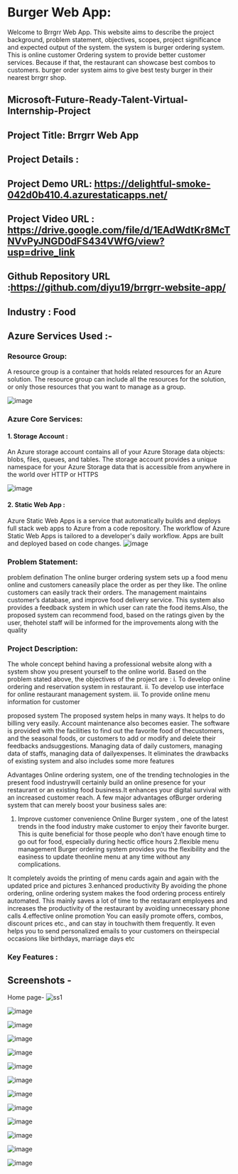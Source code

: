 # Burger Web App:
Welcome to Brrgrr Web App. This website aims to describe the project background, problem statement, objectives, scopes, project significance and expected output of the system.
the system is burger ordering system. This is online customer Ordering system to provide better customer services.
Because if that, the restaurant can showcase best combos to customers.
burger order system aims to give best testy burger in their nearest brrgrr shop.

## Microsoft-Future-Ready-Talent-Virtual-Internship-Project

## Project Title: Brrgrr Web App
## Project Details :
## Project Demo URL: https://delightful-smoke-042d0b410.4.azurestaticapps.net/
## Project  Video URL : https://drive.google.com/file/d/1EAdWdtKr8McTNVvPyJNGD0dFS434VWfG/view?usp=drive_link
## Github Repository URL :https://github.com/diyu19/brrgrr-website-app/
## Industry : Food

## Azure Services Used :-
### Resource Group:
A resource group is a container that holds related resources for an Azure solution.
The resource group can include all the resources for the solution, or only those resources that you want to manage as a group.

![image](https://github.com/diyu19/brrgrr-website-app/assets/72639368/9c218d66-f23f-4451-b03e-ca5f353b4c3d)

###  Azure Core Services:
#### 1. Storage Account :
An Azure storage account contains all of your Azure Storage data objects: 
blobs, files, queues, and tables. The storage account provides a unique namespace for
your Azure Storage data that is accessible from anywhere in the world over HTTP or HTTPS

![image](https://github.com/diyu19/brrgrr-website-app/assets/72639368/2f35d29f-b43e-41cc-8dc2-90267f8afc10)
#### 2. Static Web App :
Azure Static Web Apps is a service that automatically builds and deploys full stack web apps to
Azure from a code repository. The workflow of Azure Static Web Apps is tailored to a developer's daily workflow. 
Apps are built and deployed based on code changes.
![image](https://github.com/diyu19/brrgrr-website-app/assets/72639368/3573eddb-2538-4fa8-8df3-aed8b34fe31c)

### Problem Statement:
problem defination
The online burger ordering system sets up a food menu online and customers caneasily place the order as per they like.
 The online customers can easily track their orders.
The management maintains customer’s database, and improve food delivery service.
 This system also provides a feedback system in which user can rate the food items.Also, 
 the proposed system can recommend food, based on the ratings given by the user, thehotel staff will be informed for the improvements along with the quality

### Project Description:

The whole concept behind having a professional website along with a system show you present yourself to the online
world.
Based on the problem stated above, the objectives of the project are :
 i. To develop online ordering and reservation system in restaurant.
 ii. To develop use interface for online restaurant management system.
 iii. To provide online menu information for customer


proposed system
The proposed system helps in many ways.
 It helps to do billing very easily.
 Account maintenance also becomes easier.
 The software is provided with the facilities to find out the favorite food of thecustomers, and the seasonal foods, or customers to add or modify and delete their feedbacks andsuggestions.
 Managing data of daily customers, managing data of staffs, managing data of dailyexpenses. It eliminates the drawbacks of existing system and also includes some more features

Advantages
Online ordering system, one of the trending technologies in the present food industrywill certainly build an online presence for your restaurant or an existing food business.It enhances your digital survival with an increased customer reach. A few major
advantages ofBurger ordering system
 that can merely boost your business sales are:
1. Improve customer convenience
Online Burger system , one of the latest trends in the food industry make customer to enjoy their favorite burger.
This is quite beneficial for those people who don’t have enough time to go out for
food, especially during hectic office hours
2.flexible menu management
Burger ordering system provides you the flexibility and the easiness to update theonline menu at any time without any complications.

 It completely avoids the printing of menu cards again and again with the updated price and pictures
3.enhanced productivity 
By avoiding the phone ordering, online ordering system makes the food ordering process entirely automated.
 This mainly saves a lot of time to the restaurant employees and increases the productivity of the restaurant by avoiding unnecessary phone calls
4.effective online promotion
You can easily promote offers, combos, discount prices etc., and can stay in touchwith them frequently. It even helps you to send personalized emails to your customers on theirspecial occasions like birthdays, marriage days etc
### Key Features :

## Screenshots -
Home page- 
![ss1](https://github.com/diyu19/brrgrr-website-app/assets/72639368/76b42c99-ff90-41ab-bfa0-bef211df4bd0)


![image](https://github.com/diyu19/brrgrr-website-app/assets/72639368/b04ddd01-7026-4c48-848f-ec75979b005d)


![image](https://github.com/diyu19/brrgrr-website-app/assets/72639368/43757205-676b-4e93-bcf4-86af0e2f1a2e)


![image](https://github.com/diyu19/brrgrr-website-app/assets/72639368/4aca47b5-0e8e-4a14-bbab-d41d80ec74ac)


![image](https://github.com/diyu19/brrgrr-website-app/assets/72639368/c34920a1-8303-4c0f-a138-32bda35d09f4)


![image](https://github.com/diyu19/brrgrr-website-app/assets/72639368/81a47d15-83dd-4ef3-a675-d7d7ca364089)


![image](https://github.com/diyu19/brrgrr-website-app/assets/72639368/49b30f48-58f3-4d11-8f0a-1e3c8927693d)

![image](https://github.com/diyu19/brrgrr-website-app/assets/72639368/401c811e-825e-462d-a22d-701df24e5b2b)


![image](https://github.com/diyu19/brrgrr-website-app/assets/72639368/89ae04c6-ba8c-472d-a0e2-3af9b8e30a95)


![image](https://github.com/diyu19/brrgrr-website-app/assets/72639368/4ce37760-c9f1-44a1-b4a3-54dd100d3c2b)

![image](https://github.com/diyu19/brrgrr-website-app/assets/72639368/737555ae-0935-4ead-95df-893340534a8e)


![image](https://github.com/diyu19/brrgrr-website-app/assets/72639368/58ea7582-bc23-4073-b811-9bc7cb2407ee)

![image](https://github.com/diyu19/brrgrr-website-app/assets/72639368/89fee3aa-a372-432f-b177-9ef7369027de)












